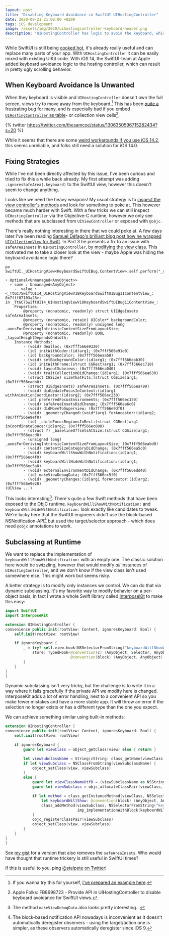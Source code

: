 ```yaml
---
layout: post
title: "Disabling Keyboard Avoidance in SwiftUI UIHostingController"
date: 2020-09-21 21:00:00 +0200
tags: iOS development
image: /assets/img/2020/uihostingcontroller-keyboard/header.png
description: "UIHostingController has logic to avoid the keyboard, which often is unwanted. We explore a hack to disable this feature."
---
```


<style type="text/css">
div.post-content > img:first-child { display:none; }
</style>

While SwiftUI is still being [cooked hot](/posts/state-of-swiftui/), it's already really useful and can replace many parts of your app. With `UIHostingController` it can be easily mixed with existing UIKit code. With iOS 14, the SwiftUI-team at Apple added keyboard avoidance logic to the hosting controller, which can result in pretty ugly scrolling behavior.

## When Keyboard Avoidance Is Unwanted

When they keyboard is visible and `UIHostingController` doesn't own the full screen, views try to move away from the keyboard.[^2] This has been [quite a frustrating bug for many](https://developer.apple.com/forums/thread/658432), and is especially bad if you [embed `UIHostingController` as table](https://noahgilmore.com/blog/swiftui-self-sizing-cells/)- or collection view cells[^4].

{% twitter https://twitter.com/thesamcoe/status/1306350596715282434?s=20 %}

While it seems that there are some [weird workarounds if you use iOS 14.2](https://twitter.com/zntfdr/status/1306913858263552001?s=21), this seems unreliable, and folks still need a solution for iOS 14.0.

## Fixing Strategies

While I've not been directly affected by this issue, I've been curious and tried to fix this a while back already. My first attempt was adding `.ignoresSafeArea(.keyboard)` to the SwiftUI view, however this doesn't seem to change anything.

Looks like we need the heavy weapons! My usual strategy is to [inspect the view controller's methods](https://twitter.com/steipete/status/1306153060700426240?s=21) and look for something to poke at. This however became much harder with Swift. With a few tricks we can still inspect `UIHostingController` via the Objective-C runtime, however we only see methods that are subclassed from `UIViewController` or exposed with `@objc`. 

There's really nothing interesting in there that we could poke at. A few days later I've been reading [Samuel Défago's brilliant blog post how he wrapped `UICollectionView` for Swift](https://defagos.github.io/swiftui_collection_intro/). In  Part 3 he presents a fix to an issue with `safeAreaInsets` in `UIHostingController`, by [modifying the view class](https://defagos.github.io/swiftui_collection_part3/). This motivated me to take a closer look at the view - maybe Apple was hiding the keyboard avoidance logic there?

```
po SwiftUI._UIHostingView<KeyboardSwiftUIBug.ContentView>.self.perform("_shortMethodDescription")

▿ Optional<Unmanaged<AnyObject>>
  ▿ some : Unmanaged<AnyObject>
    - _value : <_TtGC7SwiftUI14_UIHostingViewV18KeyboardSwiftUIBug11ContentView_: 0x7fff87103a28>:
in _TtGC7SwiftUI14_UIHostingViewV18KeyboardSwiftUIBug11ContentView_:
	Properties:
		@property (nonatomic, readonly) struct UIEdgeInsets safeAreaInsets;
		@property (nonatomic, retain) UIColor* backgroundColor;
		@property (nonatomic, readonly) unsigned long _axesForDerivingIntrinsicContentSizeFromLayoutSize;
		@property (nonatomic, readonly) BOOL _layoutHeightDependsOnWidth;
	Instance Methods:
		- (void) dealloc; (0x7fff566e9320)
		- (id) initWithCoder:(id)arg1; (0x7fff566e91e0)
		- (id) backgroundColor; (0x7fff566eaab0)
		- (void) setBackgroundColor:(id)arg1; (0x7fff566eab30)
		- (id) initWithFrame:(struct CGRect)arg1; (0x7fff566ec710)
		- (void) layoutSubviews; (0x7fff566ea040)
		- (void) traitCollectionDidChange:(id)arg1; (0x7fff566ea630)
		- (struct CGSize) sizeThatFits:(struct CGSize)arg1; (0x7fff566eadb0)
		- (struct UIEdgeInsets) safeAreaInsets; (0x7fff566ea790)
		- (void) didUpdateFocusInContext:(id)arg1 withAnimationCoordinator:(id)arg2; (0x7fff566ec230)
		- (id) preferredFocusEnvironments; (0x7fff566ec150)
		- (void) safeAreaInsetsDidChange; (0x7fff566ea6c0)
		- (void) didMoveToSuperview; (0x7fff566e9df0)
		- (void) _geometryChanged:(void*)arg1 forAncestor:(id)arg2; (0x7fff566e9ef0)
		- (id) _childFocusRegionsInRect:(struct CGRect)arg1 inCoordinateSpace:(id)arg2; (0x7fff566ec080)
		- (struct ?) _baselineOffsetsAtSize:(struct CGSize)arg1; (0x7fff566eacd0)
		- (unsigned long) _axesForDerivingIntrinsicContentSizeFromLayoutSize; (0x7fff566eabd0)
		- (void) contentSizeCategoryDidChange; (0x7fff566ea5c0)
		- (void) keyboardWillShowWithNotification:(id)arg1; (0x7fff566ec4f0)
		- (void) keyboardWillHideWithNotification:(id)arg1; (0x7fff566ec5a0)
		- (void) externalEnvironmentDidChange; (0x7fff566edd40)
		- (id) makeViewDebugData; (0x7fff566ec5f0)
		- (void) _geometryChanges:(id)arg1 forAncestor:(id)arg2; (0x7fff566e9e20)
(UIView ...)
```

This looks interesting[^3]. There's quite a few Swift methods that have been exposed to the ObjC runtime. `keyboardWillShowWithNotification:` and `keyboardWillHideWithNotification:` look exactly like candidates to tweak. We're lucky here that the SwiftUI engineers didn't use the block-based NSNotification-API[^1] but used the target/selector approach - which does need `@objc` annotations to work.

## Subclassing at Runtime

We want to replace the implementation of `keyboardWillShowWithNotification:` with an empty one. The classic solution here would be swizzling, however that would modify *all* instances of `UIHostingController`, and we don't know if the view class isn't used somewhere else. This might work but seems risky.

A better strategy is to modify only instances we control. We can do that via dynamic subclassing. It's my favorite way to modify behavior on a per-object basis, in fact I wrote a whole Swift library called [InterposeKit](https://interposekit.com/) to make this easy:

```swift
import SwiftUI
import InterposeKit

extension UIHostingController {
convenience public init(rootView: Content, ignoresKeyboard: Bool) {
    self.init(rootView: rootView)

    if ignoreKeyboard {
        _ = try? self.view.hook(NSSelectorFromString("keyboardWillShowWithNotification:")) { (
            store: TypedHook<@convention(c) (AnyObject, Selector, AnyObject) -> Void,
                             @convention(block) (AnyObject, AnyObject) -> Void>) in { _, _ in }
        }
    }
}
}
```

Dynamic subclassing isn't very tricky, but the challenge is to write it in a way where it fails gracefully if the private API we modify here is changed. InterposeKit adds a lot of error handling, next to a convenient API so you make fewer mistakes and have a more stable app. It will throw an error if the selection no longer exists or has a different type than the one you expect.

We can achieve something similar using built-in methods:

```swift
extension UIHostingController {
convenience public init(rootView: Content, ignoresKeyboard: Bool) {
    self.init(rootView: rootView)

    if ignoresKeyboard {
        guard let viewClass = object_getClass(view) else { return }

        let viewSubclassName = String(cString: class_getName(viewClass)).appending("_IgnoresKeyboard")
        if let viewSubclass = NSClassFromString(viewSubclassName) {
            object_setClass(view, viewSubclass)
        }
        else {
            guard let viewClassNameUtf8 = (viewSubclassName as NSString).utf8String else { return }
            guard let viewSubclass = objc_allocateClassPair(viewClass, viewClassNameUtf8, 0) else { return }

            if let method = class_getInstanceMethod(viewClass, NSSelectorFromString("keyboardWillShowWithNotification:")) {
                let keyboardWillShow: @convention(block) (AnyObject, AnyObject) -> Void = { _, _ in }
                class_addMethod(viewSubclass, NSSelectorFromString("keyboardWillShowWithNotification:"),
                                imp_implementationWithBlock(keyboardWillShow), method_getTypeEncoding(method))
            }
            objc_registerClassPair(viewSubclass)
            object_setClass(view, viewSubclass)
        }
    }
}
}
```

See [my gist](https://gist.github.com/steipete/da72299613dcc91e8d729e48b4bb582c#file-uihostingcontroller-keyboard-swift) for a version that also removes the `safeAreaInsets`. Who would have thought that runtime trickery is still useful in SwiftUI times?

If this is useful to you, ping [@steipete on Twitter](https://twitter.com/steipete)!

[^1]: The block-based notification API nowadays is inconvenient as it doesn't automatically deregister observers - using the target/action one is simpler, as these observers automatically deregister since iOS 9.

[^2]: If you wanna try this for yourself, [I've prepared an example here](https://twitter.com/steipete/status/1306925835010609152?s=21).

[^3]: The method `makeViewDebugData` also looks pretty interesting...

[^4]: Apple Folks: FB8698723 - Provide API in UIHostingController to disable keyboard avoidance for SwiftUI views.
